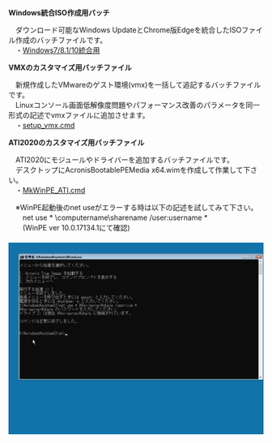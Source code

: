 **Windows統合ISO作成用バッチ**  
  
　ダウンロード可能なWindows UpdateとChrome版Edgeを統合したISOファイル作成のバッチファイルです。  
　・[Windows7/8.1/10統合用](https://github.com/office-itou/Windows/blob/master/Make_ISO_files)  
  
**VMXのカスタマイズ用バッチファイル**  
  
　新規作成したVMwareのゲスト環境(vmx)を一括して追記するバッチファイルです。  
　Linuxコンソール画面低解像度問題やパフォーマンス改善のパラメータを同一形式の記述でvmxファイルに追加させます。  
　・[setup_vmx.cmd](https://github.com/office-itou/Windows/blob/master/Command/setup_vmx.cmd?ts=4)  
  
**ATI2020のカスタマイズ用バッチファイル**  
  
　ATI2020にモジュールやドライバーを追加するバッチファイルです。  
　デスクトップにAcronisBootablePEMedia x64.wimを作成して作業して下さい。  
　・[MkWinPE_ATI.cmd](https://github.com/office-itou/Windows/blob/master/Make%20WinPE/MkWinPE_ATI.cmd?ts=4)  
  
　※WinPE起動後のnet useがエラーする時は以下の記述を試してみて下さい。  
　　net use * \\computername\sharename /user:username *  
　　(WinPE ver 10.0.17134.1にて確認)  
　　![ATI操作画面1](https://github.com/office-itou/Windows/blob/master/Make%20WinPE/ATI-01.png)  
